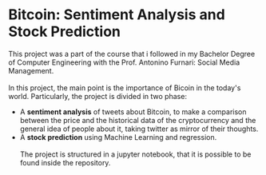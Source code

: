 # Bitcoin: Sentiment Analysis and Stock Prediction
This project was a part of the course that i followed in my Bachelor Degree of Computer Engineering with the Prof. Antonino Furnari: Social Media Management.<br><br>
In this project, the main point is the importance of Bicoin in the today's world. Particularly, the project is divided in two phase:
* A __sentiment analysis__ of tweets about Bitcoin, to make a comparison between the price and the historical data of the cryptocurrency and the general idea of people about it, taking twitter as mirror of their thoughts.
* A __stock prediction__ using Machine Learning and regression.
<br><br>
The project is structured in a jupyter notebook, that it is possible to be found inside the repository.
